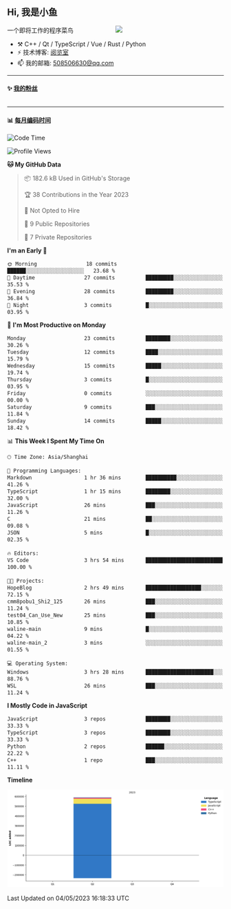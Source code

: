 <!--
**小鱼/小鱼** is a ✨ _special_ ✨ repository because its `README.md` (this file) appears on your GitHub profile.

Here are some ideas to get you started:

- 🔭 I’m currently working on ...
- 🌱 I’m currently learning ...
- 👯 I’m looking to collaborate on ...
- 🤔 I’m looking for help with ...
- 💬 Ask me about ...
- 📫 How to reach me: ...
- 😄 Pronouns: ...
- ⚡ Fun fact: ...
-->

## Hi, 我是小鱼

[<img align="right" width="50%" src="https://github-readme-stats-ouuan.vercel.app/api?username=XiaoYuer2022&show_icons=true">](https://metrics.lecoq.io/xlz122#gh-light-mode-only)

一个即将工作的程序菜鸟

-   :hammer_and_pick: C++ / Qt / TypeScript / Vue / Rust / Python
-   ⚡ 技术博客: [阅览室](https://haoxx.netlify.app/)
-   📫 我的邮箱: 508506630@qq.com

---

#### :sparkles: [我的粉丝](https://github.com/XiaoYuer2022?tab=followers)

<!--START_SECTION:followers-->
<table>
  </tr>
</table>
<!--END_SECTION:followers-->

---

#### :bar_chart: [每月编码时间](https://github.com/muety/wakapi)

<!--START_SECTION:waka-->
![Code Time](http://img.shields.io/badge/Code%20Time-8%20hrs%2048%20mins-blue)

![Profile Views](http://img.shields.io/badge/Profile%20Views-269-blue)

**🐱 My GitHub Data** 

> 📦 182.6 kB Used in GitHub's Storage 
 > 
> 🏆 38 Contributions in the Year 2023
 > 
> 🚫 Not Opted to Hire
 > 
> 📜 9 Public Repositories 
 > 
> 🔑 7 Private Repositories 
 > 
**I'm an Early 🐤** 

```text
🌞 Morning                18 commits          ██████░░░░░░░░░░░░░░░░░░░   23.68 % 
🌆 Daytime                27 commits          █████████░░░░░░░░░░░░░░░░   35.53 % 
🌃 Evening                28 commits          █████████░░░░░░░░░░░░░░░░   36.84 % 
🌙 Night                  3 commits           █░░░░░░░░░░░░░░░░░░░░░░░░   03.95 % 
```
📅 **I'm Most Productive on Monday** 

```text
Monday                   23 commits          ████████░░░░░░░░░░░░░░░░░   30.26 % 
Tuesday                  12 commits          ████░░░░░░░░░░░░░░░░░░░░░   15.79 % 
Wednesday                15 commits          █████░░░░░░░░░░░░░░░░░░░░   19.74 % 
Thursday                 3 commits           █░░░░░░░░░░░░░░░░░░░░░░░░   03.95 % 
Friday                   0 commits           ░░░░░░░░░░░░░░░░░░░░░░░░░   00.00 % 
Saturday                 9 commits           ███░░░░░░░░░░░░░░░░░░░░░░   11.84 % 
Sunday                   14 commits          █████░░░░░░░░░░░░░░░░░░░░   18.42 % 
```


📊 **This Week I Spent My Time On** 

```text
🕑︎ Time Zone: Asia/Shanghai

💬 Programming Languages: 
Markdown                 1 hr 36 mins        ██████████░░░░░░░░░░░░░░░   41.26 % 
TypeScript               1 hr 15 mins        ████████░░░░░░░░░░░░░░░░░   32.00 % 
JavaScript               26 mins             ███░░░░░░░░░░░░░░░░░░░░░░   11.26 % 
C                        21 mins             ██░░░░░░░░░░░░░░░░░░░░░░░   09.08 % 
JSON                     5 mins              █░░░░░░░░░░░░░░░░░░░░░░░░   02.35 % 

🔥 Editors: 
VS Code                  3 hrs 54 mins       █████████████████████████   100.00 % 

🐱‍💻 Projects: 
HopeBlog                 2 hrs 49 mins       ██████████████████░░░░░░░   72.15 % 
cmm8pobu1_Shi2_125       26 mins             ███░░░░░░░░░░░░░░░░░░░░░░   11.24 % 
test04_Can_Use_New       25 mins             ███░░░░░░░░░░░░░░░░░░░░░░   10.85 % 
waline-main              9 mins              █░░░░░░░░░░░░░░░░░░░░░░░░   04.22 % 
waline-main_2            3 mins              ░░░░░░░░░░░░░░░░░░░░░░░░░   01.55 % 

💻 Operating System: 
Windows                  3 hrs 28 mins       ██████████████████████░░░   88.76 % 
WSL                      26 mins             ███░░░░░░░░░░░░░░░░░░░░░░   11.24 % 
```

**I Mostly Code in JavaScript** 

```text
JavaScript               3 repos             ████████░░░░░░░░░░░░░░░░░   33.33 % 
TypeScript               3 repos             ████████░░░░░░░░░░░░░░░░░   33.33 % 
Python                   2 repos             ██████░░░░░░░░░░░░░░░░░░░   22.22 % 
C++                      1 repo              ███░░░░░░░░░░░░░░░░░░░░░░   11.11 % 
```



**Timeline**

![Lines of Code chart](https://raw.githubusercontent.com/XiaoYuer2022/XiaoYuer2022/main/assets/bar_graph.png)


 Last Updated on 04/05/2023 16:18:33 UTC
<!--END_SECTION:waka-->
